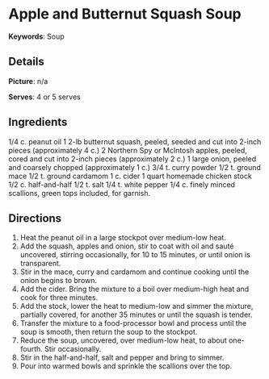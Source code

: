 # Apple and Butternut Squash Soup__Keywords__: Soup## Details__Picture__: n/a__Serves__: 4 or 5 serves## Ingredients1/4 c. peanut oil1 2-lb butternut squash, peeled, seeded and cut into 2-inch pieces (approximately 4 c.)2 Northern Spy or McIntosh apples, peeled, cored and cut into 2-inch pieces (approximately 2 c.)1 large onion, peeled and coarsely chopped (approximately 1 c.)3/4 t. curry powder1/2 t. ground mace1/2 t. ground cardamom1 c. cider1 quart homemade chicken stock1/2 c. half-and-half1/2 t. salt1/4 t. white pepper1/4 c. finely minced scallions, green tops included, for garnish.## Directions1. Heat the peanut oil in a large stockpot over medium-low heat.2. Add the squash, apples and onion, stir to coat with oil and saut&eacute; uncovered, stirring occasionally, for 10 to 15 minutes, or until onion is transparent.3. Stir in the mace, curry and cardamom and continue cooking until the onion begins to brown.4. Add the cider. Bring the mixture to a boil over medium-high heat and cook for three minutes.5. Add the stock, lower the heat to medium-low and simmer the mixture, partially covered, for another 35 minutes or until the squash is tender.6. Transfer the mixture to a food-processor bowl and process until the soup is smooth, then return the soup to the stockpot.7. Reduce the soup, uncovered, over medium-low heat, to about one-fourth. Stir occasionally.8. Stir in the half-and-half, salt and pepper and bring to simmer.9. Pour into warmed bowls and sprinkle the scallions over the top.